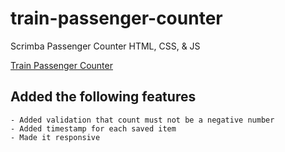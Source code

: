 # train-passenger-counter
 Scrimba Passenger Counter HTML, CSS, & JS

 [Train Passenger Counter](https://radiant-empanada-317596.netlify.app/)
 
 ## Added the following features
    - Added validation that count must not be a negative number
    - Added timestamp for each saved item
    - Made it responsive

